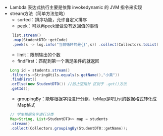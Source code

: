 - Lambda 表达式执行主要是依靠 invokedynamic 的 JVM 指令来实现
- stream方法（简单方法忽略）
    - sorted：排序功能，允许自定义排序
    - peek：可以再peek里做没有返回值的事情
    ```java
     list.stream()
     .map(StudentDTO::getCode) 
     .peek(s -> log.info("当前循环的是{}",s)) .collect(Collectors.toList());
    ```
    - limit：限制输出的个数
    - findFirst：匹配到第一个满足条件的就返回
    ```java
    Long id = students.stream() 
    .filter(s->StringUtils.equals(s.getName(),"小美"))
    .findFirst() 
    .orElse(new StudentDTO()) //防止空指针 区别于 .get()方法
    .getId();
    ```
    - groupingBy：能够根据字段进行分组，toMap是吧List的数据格式转化成Map格式
    ```java
    // 学生根据名字进行分类
    Map<String, List<StudentDTO>> map = students
    .stream()    
    .collect(Collectors.groupingBy(StudentDTO::getName));
    ```